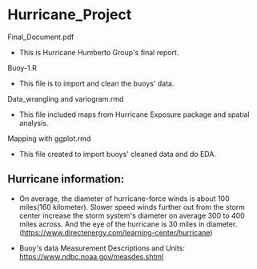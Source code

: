 # Hurricane_Project

Final_Document.pdf

 + This is Hurricane Humberto Group's final report.

Buoy-1.R

 + This file is to import and clean the buoys' data.

Data_wrangling and variogram.rmd

 + This file included maps from Hurricane Exposure package and spatial analysis.
 
Mapping with ggplot.rmd

 + This file created to import buoys' cleaned data and do EDA.

## Hurricane information:

   - On average, the diameter of hurricane-force winds is about 100 miles(160 kilometer). Slower speed winds further out from the storm center increase the storm system's diameter on average 300 to 400 miles across. And the eye of the hurricane is 30 miles in diameter.(https://www.directenergy.com/learning-center/hurricane) 
   
   - Buoy's data Measurement Descriptions and Units: https://www.ndbc.noaa.gov/measdes.shtml
 